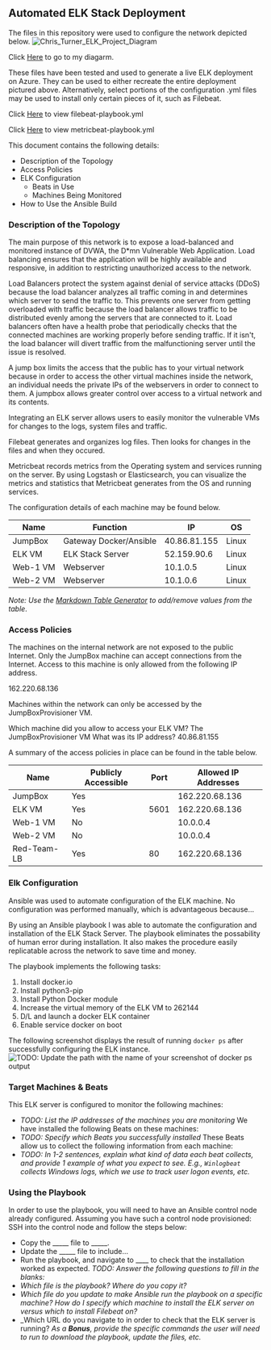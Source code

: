 
## Automated ELK Stack Deployment
The files in this repository were used to configure the network depicted below.
 ![Chris_Turner_ELK_Project_Diagram](https://user-images.githubusercontent.com/90289282/147292784-8b351882-958f-4a37-8c10-15eb6d9b1a38.png)




Click [Here](https://github.com/BangTango86/Chris-Turner-ELK-Project/blob/main/Diagrams/Chris_Turner_ELK_Project_Diagram.png) to go to my diagarm.


These files have been tested and used to generate a live ELK deployment on Azure. They can be used to either recreate the entire deployment pictured above. Alternatively, select portions of the configuration .yml files may be used to install only certain pieces of it, such as Filebeat.

Click [Here](https://github.com/BangTango86/Chris-Turner-ELK-Project/blob/main/Linux/filebeat-playbook.yml) to view filebeat-playbook.yml

Click [Here](https://github.com/BangTango86/Chris-Turner-ELK-Project/blob/main/Linux/metricbeat-playbook.yml) to view metricbeat-playbook.yml


This document contains the following details:
- Description of the Topology
- Access Policies
- ELK Configuration
  - Beats in Use
  - Machines Being Monitored
- How to Use the Ansible Build

### Description of the Topology
The main purpose of this network is to expose a load-balanced and monitored instance of DVWA, the D*mn Vulnerable Web Application.
Load balancing ensures that the application will be highly available and responsive, in addition to restricting unauthorized access to the network.

Load Balancers protect the system against denial of service attacks (DDoS) because the load balancer analyzes all traffic coming in and determines which server to send the traffic to. This prevents one server from getting overloaded with traffic because the load balancer allows traffic to be distributed evenly among the servers that are connected to it.  Load balancers often have a health probe that periodically checks that the connected machines are working properly before sending traffic. If it isn't, the load balancer will divert traffic from the malfunctioning server until the issue is resolved. 

A jump box limits the access that the public has to your virtual network because in order to access the other virtual machines inside the network, an individual needs the private IPs of the webservers in order to connect to them. A jumpbox allows greater control over access to a virtual network and its contents.


Integrating an ELK server allows users to easily monitor the vulnerable VMs for changes to the logs, system files and traffic.

Filebeat generates and organizes log files.  Then looks for changes in the files and when they occured.

Metricbeat records metrics from the Operating system and services running on the server. By using Logstash or Elasticsearch, you can visualize the metrics and statistics that Metricbeat generates from the OS and running services.


The configuration details of each machine may be found below.

| Name     | Function               | IP           | OS    |
|----------|------------------------|--------------|-------|
| JumpBox  | Gateway Docker/Ansible | 40.86.81.155 | Linux |
| ELK VM   | ELK Stack Server       | 52.159.90.6  | Linux |
| Web-1 VM | Webserver              | 10.1.0.5     | Linux |
| Web-2 VM | Webserver              | 10.1.0.6     | Linux |

_Note: Use the [Markdown Table Generator](http://www.tablesgenerator.com/markdown_tables) to add/remove values from the table_.


### Access Policies
The machines on the internal network are not exposed to the public Internet. 
Only the JumpBox machine can accept connections from the Internet. Access to this machine is only allowed from the following IP address.  

162.220.68.136

Machines within the network can only be accessed by the JumpBoxProvisioner VM.

Which machine did you allow to access your ELK VM?  The JumpBoxProvisioner VM 
What was its IP address? 40.86.81.155

A summary of the access policies in place can be found in the table below.

| Name        | Publicly Accessible | Port | Allowed IP Addresses |
|-------------|---------------------|------|----------------------|
| JumpBox     | Yes                 |      | 162.220.68.136       |
| ELK VM      | Yes                 | 5601 | 162.220.68.136       |
| Web-1 VM    | No                  |      | 10.0.0.4             |
| Web-2 VM    | No                  |      | 10.0.0.4             |
| Red-Team-LB | Yes                 | 80   | 162.220.68.136       |



### Elk Configuration
Ansible was used to automate configuration of the ELK machine. No configuration was performed manually, which is advantageous because...

By using an Ansible playbook I was able to automate the configuration and installation of the ELK Stack Server.  The playbook eliminates the possability of human error during installation.  It also makes the procedure easily replicatable across the network to save time and money.

The playbook implements the following tasks:
1. Install docker.io
2. Install python3-pip
3. Install Python Docker module
4. Increase the virtual memory of the ELK VM to 262144
5. D/L and launch a docker ELK container
6. Enable service docker on boot


The following screenshot displays the result of running `docker ps` after successfully configuring the ELK instance.
![TODO: Update the path with the name of your screenshot of docker ps output](Images/docker_ps_output.png)
### Target Machines & Beats
This ELK server is configured to monitor the following machines:
- _TODO: List the IP addresses of the machines you are monitoring_
We have installed the following Beats on these machines:
- _TODO: Specify which Beats you successfully installed_
These Beats allow us to collect the following information from each machine:
- _TODO: In 1-2 sentences, explain what kind of data each beat collects, and provide 1 example of what you expect to see. E.g., `Winlogbeat` collects Windows logs, which we use to track user logon events, etc._
### Using the Playbook
In order to use the playbook, you will need to have an Ansible control node already configured. Assuming you have such a control node provisioned: 
SSH into the control node and follow the steps below:
- Copy the _____ file to _____.
- Update the _____ file to include...
- Run the playbook, and navigate to ____ to check that the installation worked as expected.
_TODO: Answer the following questions to fill in the blanks:_
- _Which file is the playbook? Where do you copy it?_
- _Which file do you update to make Ansible run the playbook on a specific machine? How do I specify which machine to install the ELK server on versus which to install Filebeat on?_
- _Which URL do you navigate to in order to check that the ELK server is running?
_As a **Bonus**, provide the specific commands the user will need to run to download the playbook, update the files, etc._

